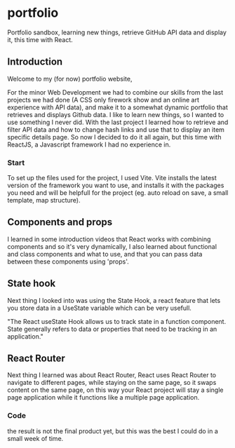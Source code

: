 # portfolio
Portfolio sandbox, learning new things, retrieve GitHub API data and display it, this time with React.

## Introduction
Welcome to my (for now) portfolio website, 

For the minor Web Development we had to combine our skills from the last projects we had done (A CSS only firework show and an online art experience with API data), 
and make it to a somewhat dynamic portfolio that retrieves and displays Github data. 
I like to learn new things, so I wanted to use something I never did. With the last project I learned how to retrieve and filter API data and
how to change hash links and use that to display an item specific details page. So now I decided to do it all again, but this time with 
ReactJS, a Javascript framework I had no experience in.

### Start
To set up the files used for the project, I used Vite. Vite installs the latest version of the framework you want to use, and installs it with 
the packages you need and will be helpfull for the project (eg. auto reload on save, a small template, map structure).

## Components and props
I learned in some introduction videos that React works with combining components and so it's very dynamically,
I also learned about functional and class components and what to use, and that you can pass data between these components using 'props'.

## State hook
Next thing I looked into was using the State Hook, a react feature that lets you store data in a UseState variable which can be very usefull.

"The React useState Hook allows us to track state in a function component.
State generally refers to data or properties that need to be tracking in an application." 

## React Router 
Next thing I learned was about React Router, React uses React Router to navigate to different pages, while staying on the same page, so it swaps 
content on the same page, on this way your React project will stay a single page application while it functions like a multiple page application.

### Code

the result is not the final product yet, but this was the best I could do in a small week of time.


